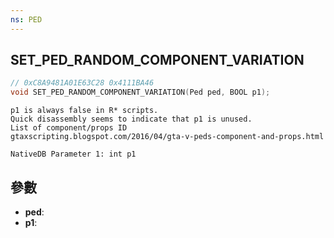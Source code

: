 ```yaml
---
ns: PED
---
```

## SET_PED_RANDOM_COMPONENT_VARIATION

```c
// 0xC8A9481A01E63C28 0x4111BA46
void SET_PED_RANDOM_COMPONENT_VARIATION(Ped ped, BOOL p1);
```

```
p1 is always false in R* scripts.  
Quick disassembly seems to indicate that p1 is unused.  
List of component/props ID  
gtaxscripting.blogspot.com/2016/04/gta-v-peds-component-and-props.html  
```

```
NativeDB Parameter 1: int p1
```

## 參數
* **ped**: 
* **p1**: 

